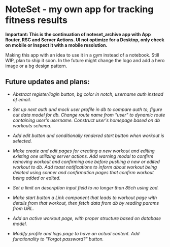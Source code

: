 # NoteSet - my own app for tracking fitness results

**Important: This is the continuation of noteset_archive app with App Router, RSC and Server Actions. UI not optimize for a Desktop, only check on mobile or Inspect it with a mobile resolution.**

Making this app with an idea to use it in a gym instead of a notebook. Still WIP, plan to ship it soon. In the future might change the logo and add a hero image or a bg design pattern.

## Future updates and plans:

- _Abstract register/login button, bg color in notch, username auth instead of email._

- _Set up next auth and mock user profile in db to compare auth to, figure out data model for db. Change route name from "user" to dynamic route containing user's username. Construct user's homepage based on db workouts schema._

- _Add edit button and conditionally rendered start button when workout is selected._

- _Make create and edit pages for creating a new workout and editing existing one utilizing server actions. Add warning modal to confirm removing workout and confirming one before pushing a new or edited workout to db. Add toast notifications to inform about workout being deleted using sonner and confirmation pages that confirm workout being added or edited._

- _Set a limit on description input field to no longer than 85ch using zod._

- _Make start button a Link component that leads to workout page with details from that workout, then fetch data from db by reading params from URL._

- _Add an active workout page, with proper structure based on database model._

- _Modify profile and logs page to have an actual content. Add functionality to "Forgot password?" button._
